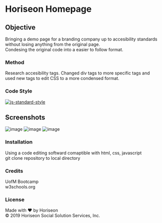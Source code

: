 # Horiseon Homepage

## Objective

Bringing a demo page for a branding company up to accesibility standards without losing anything from the original page.<br>
Condesing the original code into a easier to follow format.

### Method
Research accesibility tags. Changed div tags to more specific tags and used new tags to edit CSS to a more condensed format. 

### Code Style

[![js-standard-style](https://img.shields.io/badge/code%20style-standard-brightgreen.svg?style=flat)](https://github.com/feross/standard)

## Screenshots

![image](https://user-images.githubusercontent.com/71057611/94976495-c639f200-04da-11eb-94b0-d4a1f25e809f.png)
![image](https://user-images.githubusercontent.com/71057611/94976569-013c2580-04db-11eb-9fcc-c88d0844bed0.png)
![image](https://user-images.githubusercontent.com/71057611/94976617-2466d500-04db-11eb-939f-48091cdd230d.png)


### Installation

Using a code editing softward comaptible with html, css, javascript <br>
git clone repository to local directory


### Credits

UofM Bootcamp<br>
w3schools.org

### License

Made with ❤️️ by Horiseon<br>
&copy; 2019 Horiseon Social Solution Services, Inc.
